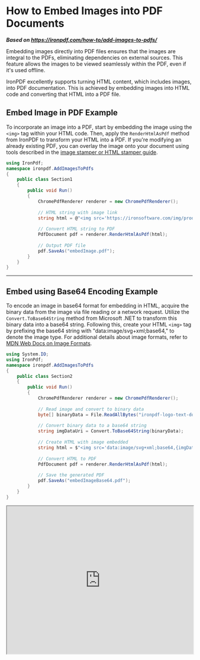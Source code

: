# How to Embed Images into PDF Documents

***Based on <https://ironpdf.com/how-to/add-images-to-pdfs/>***


Embedding images directly into PDF files ensures that the images are integral to the PDFs, eliminating dependencies on external sources. This feature allows the images to be viewed seamlessly within the PDF, even if it's used offline.

IronPDF excellently supports turning HTML content, which includes images, into PDF documentation. This is achieved by embedding images into HTML code and converting that HTML into a PDF file.

## Embed Image in PDF Example

To incorporate an image into a PDF, start by embedding the image using the `<img>` tag within your HTML code. Then, apply the `RenderHtmlAsPdf` method from IronPDF to transform your HTML into a PDF. If you're modifying an already existing PDF, you can overlay the image onto your document using tools described in the [image stamper or HTML stamper guide](https://ironpdf.com/how-to/custom-watermark/).

```cs
using IronPdf;
namespace ironpdf.AddImagesToPdfs
{
    public class Section1
    {
        public void Run()
        {
            ChromePdfRenderer renderer = new ChromePdfRenderer();
            
            // HTML string with image link
            string html = @"<img src='https://ironsoftware.com/img/products/ironpdf-logo-text-dotnet.svg'>";
            
            // Convert HTML string to PDF
            PdfDocument pdf = renderer.RenderHtmlAsPdf(html);
            
            // Output PDF file
            pdf.SaveAs("embedImage.pdf");
        }
    }
}
```

<hr>

## Embed using Base64 Encoding Example

To encode an image in base64 format for embedding in HTML, acquire the binary data from the image via file reading or a network request. Utilize the `Convert.ToBase64String` method from Microsoft .NET to transform this binary data into a base64 string. Following this, create your HTML `<img>` tag by prefixing the base64 string with "data:image/svg+xml;base64," to denote the image type. For additional details about image formats, refer to [MDN Web Docs on Image Formats](https://developer.mozilla.org/en-US/docs/Web/Media/Formats/Image_types).

```cs
using System.IO;
using IronPdf;
namespace ironpdf.AddImagesToPdfs
{
    public class Section2
    {
        public void Run()
        {
            ChromePdfRenderer renderer = new ChromePdfRenderer();
            
            // Read image and convert to binary data
            byte[] binaryData = File.ReadAllBytes("ironpdf-logo-text-dotnet.svg");
            
            // Convert binary data to a base64 string
            string imgDataUri = Convert.ToBase64String(binaryData);
            
            // Create HTML with image embedded
            string html = $"<img src='data:image/svg+xml;base64,{imgDataUri}'>";
            
            // Convert HTML to PDF
            PdfDocument pdf = renderer.RenderHtmlAsPdf(html);
            
            // Save the generated PDF
            pdf.SaveAs("embedImageBase64.pdf");
        }
    }
}
```

<iframe loading="lazy" src="https://ironpdf.com/static-assets/pdf/how-to/add-images-to-pdfs/embedImageBase64.pdf" width="100%" height="400px">
</iframe>